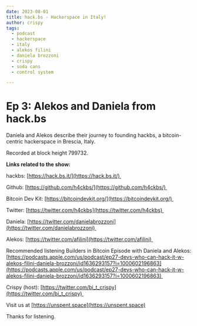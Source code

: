 ```yaml
---
date: 2023-08-01
title: hack.bs - Hackerspace in Italy!
author: crispy
tags:
  - podcast
  - hackerspace
  - italy
  - alekos filini
  - daniela brozzoni
  - crispy
  - soda cans
  - control system

---
```


# Ep 3: Alekos and Daniela from hack.bs

Daniela and Alekos describe their journey to founding hackbs, a bitcoin-centric hackerspace in Brescia, Italy. 

Recorded at block height 799732.    

**Links related to the show:**

hackbs: [https://hack.bs.it/](https://hack.bs.it/) 

Github: [https://github.com/h4ckbs/](https://github.com/h4ckbs/) 

Bitcoin Dev Kit: [https://bitcoindevkit.org/](https://bitcoindevkit.org/) 

Twitter: [https://twitter.com/h4ckbs](https://twitter.com/h4ckbs) 

Daniela: [https://twitter.com/danielabrozzoni](https://twitter.com/danielabrozzoni) 

Alekos: [https://twitter.com/afilini](https://twitter.com/afilini) 

Recommended listening Builders in Bitcoin Episode with Daniela and Alekos: [https://podcasts.apple.com/us/podcast/ep27-devs-who-can-hack-it-w-alekos-filini-daniela-brozzoni/id1636293157?i=1000602196863](https://podcasts.apple.com/us/podcast/ep27-devs-who-can-hack-it-w-alekos-filini-daniela-brozzoni/id1636293157?i=1000602196863) 

Crispy (host): [https://twitter.com/bi_t_crispy](https://twitter.com/bi_t_crispy) 

Visit us at [https://unspent.space](https://unspent.space)

Thanks for listening.